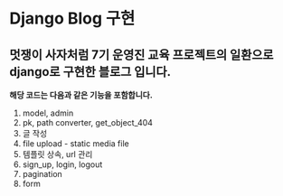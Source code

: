 # Django Blog 구현

## 멋쟁이 사자처럼 7기 운영진 교육 프로젝트의 일환으로 django로 구현한 블로그 입니다.
**해당 코드는 다음과 같은 기능을 포함합니다.**
1. model, admin
2. pk, path converter, get_object_404
3. 글 작성
4. file upload - static media file
5. 템플릿 상속, url 관리
6. sign_up, login, logout
7. pagination
8. form
